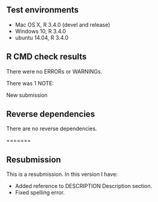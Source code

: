 ## Test environments
* Mac OS X, R 3.4.0 (devel and release)
* Windows 10, R 3.4.0
* ubuntu 14.04, R 3.4.0 

## R CMD check results
There were no ERRORs or WARNINGs.

There was 1 NOTE:

New submission

## Reverse dependencies

There are no reverse dependencies.

=======
## Resubmission
This is a resubmission. In this version I have:

* Added reference to DESCRIPTION Description section.
* Fixed spelling error.
